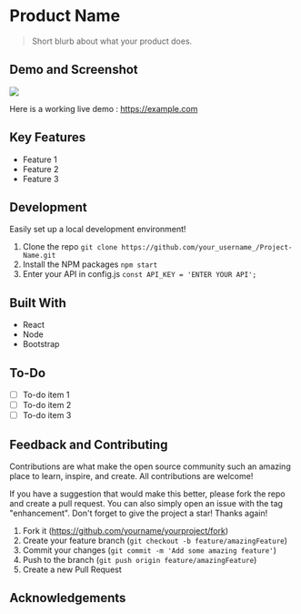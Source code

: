 # Product Name
> Short blurb about what your product does.

## Demo and Screenshot
![](header.png)

Here is a working live demo : https://example.com

## Key Features
- Feature 1
- Feature 2
- Feature 3

## Development
Easily set up a local development environment!

1. Clone the repo
    ```git clone https://github.com/your_username_/Project-Name.git```
2. Install the NPM packages 
    ```npm start```
3. Enter your API in config.js
    ```const API_KEY = 'ENTER YOUR API';```

## Built With
- React
- Node
- Bootstrap

## To-Do
- [ ] To-do item 1
- [ ] To-do item 2
- [ ] To-do item 3

## Feedback and Contributing
Contributions are what make the open source community such an amazing place to learn, inspire, and create. All contributions are welcome!

If you have a suggestion that would make this better, please fork the repo and create a pull request. You can also simply open an issue with the tag "enhancement". Don't forget to give the project a star! Thanks again!

1. Fork it (<https://github.com/yourname/yourproject/fork>)
2. Create your feature branch (`git checkout -b feature/amazingFeature`)
3. Commit your changes (`git commit -m 'Add some amazing feature'`)
4. Push to the branch (`git push origin feature/amazingFeature`)
5. Create a new Pull Request

## Acknowledgements

<!-- Markdown link & img dfn's -->
[npm-image]: https://img.shields.io/npm/v/datadog-metrics.svg?style=flat-square
[npm-url]: https://npmjs.org/package/datadog-metrics
[npm-downloads]: https://img.shields.io/npm/dm/datadog-metrics.svg?style=flat-square
[travis-image]: https://img.shields.io/travis/dbader/node-datadog-metrics/master.svg?style=flat-square
[travis-url]: https://travis-ci.org/dbader/node-datadog-metrics
[wiki]: https://github.com/yourname/yourproject/wiki
